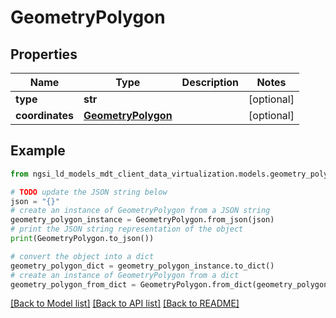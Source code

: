 # GeometryPolygon


## Properties

Name | Type | Description | Notes
------------ | ------------- | ------------- | -------------
**type** | **str** |  | [optional] 
**coordinates** | [**GeometryPolygon**](GeometryPolygon.md) |  | [optional] 

## Example

```python
from ngsi_ld_models_mdt_client_data_virtualization.models.geometry_polygon import GeometryPolygon

# TODO update the JSON string below
json = "{}"
# create an instance of GeometryPolygon from a JSON string
geometry_polygon_instance = GeometryPolygon.from_json(json)
# print the JSON string representation of the object
print(GeometryPolygon.to_json())

# convert the object into a dict
geometry_polygon_dict = geometry_polygon_instance.to_dict()
# create an instance of GeometryPolygon from a dict
geometry_polygon_from_dict = GeometryPolygon.from_dict(geometry_polygon_dict)
```
[[Back to Model list]](../README.md#documentation-for-models) [[Back to API list]](../README.md#documentation-for-api-endpoints) [[Back to README]](../README.md)



